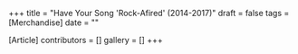 +++
title = "Have Your Song 'Rock-Afired' (2014-2017)"
draft = false
tags = [Merchandise]
date = ""

[Article]
contributors = []
gallery = []
+++